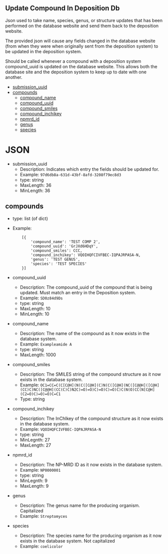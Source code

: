 ## Update Compound In Deposition Db

Json used to take name, species, genus, or structure updates that has been performed on the database website and send them back to the deposition website.

The provided json will cause any fields changed in the database website (from when they were when originally sent from the deposition system) to be updated in the deposition system.

Should be called whenever a compound with a deposition system compound_uuid is updated on the database website. This allows both the database site and the deposition system to keep up to date with one another.


- [submission_uuid](#submission_uuid)
- [compounds](#compounds)
  - [compound_name](#compounds_compound_name)
  - [compound_uuid](#compounds_compound_uuid)
  - [compound_smiles](#compounds_compound_smiles)
  - [compound_inchikey](#compounds_compound_inchikey)
  - [npmrd_id](#compounds_npmrd_id)
  - [genus](#compounds_genus)
  - [species](#compounds_species)

# JSON
- submission_uuid <a name="submission_uuid"></a>
  - Description: Indicates which entry the fields should be updated for.
  - Example: `97d6db8a-631d-43bf-8afd-3208f79ec8d3`
  - type: string
  - MaxLength: 36
  - MinLength: 36


## compounds <a name="compounds"></a>
- type: list (of dict)
- Example:
    ```
        [{
            'compound_name': 'TEST COMP 2',
            'compound_uuid': 'GrJXd6HDqY',
            'compound_smiles': CCC,
            'compound_inchikey': VQOIHQFCIVFBEC-IQPAJRPASA-N,
            'genus': 'TEST GENUS',
            'species': 'TEST SPECIES'
        }]
    ```

- compound_uuid <a name="compounds_compound_uuid"></a>
  - Description: The compound_uuid of the compound that is being updated. Must match an entry in the Deposition system.
  - Example: `SD0z84d9Ds`
  - type: string
  - MaxLength: 10
  - MinLength: 10

- compound_name <a name="compounds_compound_name"></a>
  - Description: The name of the compound as it now exists in the database system.
  - Example: `Exampleamide A`
  - type: string
  - MaxLength: 1000

- compound_smiles <a name="compounds_compound_smiles"></a>
  - Description: The SMILES string of the compound structure as it now exists in the database system.
  - Example: `OC1=CC=C(C[C@H](N(C([C@H](C)N(C([C@H](NC([C@@H]([C@H](CC)C)NC([C@@H](CC(C)C)N2C)=O)=O)C)=O)C)=O)C)C(N(O)CC(N[C@H](C2=O)C)=O)=O)C=C1`
  - Type: string

- compound_inchikey <a name="compounds_compound_inchikey"></a>
  - Description: The InChIkey of the compound structure as it now exists in the database system.
  - Example: `VQOIHQFCIVFBEC-IQPAJRPASA-N`
  - type: string
  - MinLegnth: 27
  - MaxLength: 27

- npmrd_id <a name="compounds_npmrd_id"></a>
  - Description: The NP-MRD ID as it now exists in the database system.
  - Example: `NP0000001`
  - type: string
  - MinLegnth: 9
  - MaxLength: 9

- genus <a name="compounds_genus"></a>
  - Description: The genus name for the producing organism. Capitalized
  - Example: `Streptomyces`

- species <a name="compounds_species"></a>
  - Description: The species name for the producing organism as it now exists in the database system. Not capitalized
  - Example: `coelicolor`